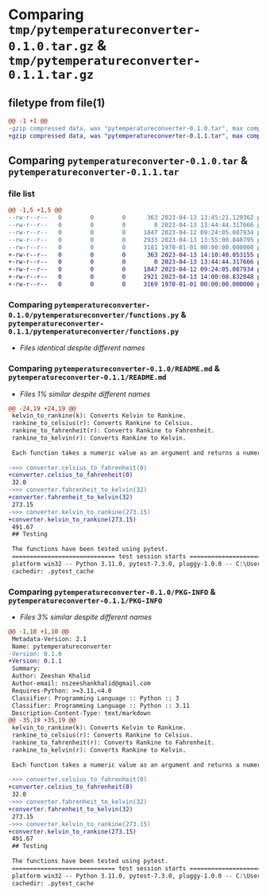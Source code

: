 # Comparing `tmp/pytemperatureconverter-0.1.0.tar.gz` & `tmp/pytemperatureconverter-0.1.1.tar.gz`

## filetype from file(1)

```diff
@@ -1 +1 @@
-gzip compressed data, was "pytemperatureconverter-0.1.0.tar", max compression
+gzip compressed data, was "pytemperatureconverter-0.1.1.tar", max compression
```

## Comparing `pytemperatureconverter-0.1.0.tar` & `pytemperatureconverter-0.1.1.tar`

### file list

```diff
@@ -1,5 +1,5 @@
--rw-r--r--   0        0        0      363 2023-04-13 13:45:21.129362 pytemperatureconverter-0.1.0/pyproject.toml
--rw-r--r--   0        0        0        0 2023-04-13 13:44:44.317666 pytemperatureconverter-0.1.0/pytemperatureconverter/__init__.py
--rw-r--r--   0        0        0     1847 2023-04-12 09:24:05.087934 pytemperatureconverter-0.1.0/pytemperatureconverter/functions.py
--rw-r--r--   0        0        0     2933 2023-04-13 13:55:00.840795 pytemperatureconverter-0.1.0/README.md
--rw-r--r--   0        0        0     3181 1970-01-01 00:00:00.000000 pytemperatureconverter-0.1.0/PKG-INFO
+-rw-r--r--   0        0        0      363 2023-04-13 14:10:40.053155 pytemperatureconverter-0.1.1/pyproject.toml
+-rw-r--r--   0        0        0        0 2023-04-13 13:44:44.317666 pytemperatureconverter-0.1.1/pytemperatureconverter/__init__.py
+-rw-r--r--   0        0        0     1847 2023-04-12 09:24:05.087934 pytemperatureconverter-0.1.1/pytemperatureconverter/functions.py
+-rw-r--r--   0        0        0     2921 2023-04-13 14:00:08.832048 pytemperatureconverter-0.1.1/README.md
+-rw-r--r--   0        0        0     3169 1970-01-01 00:00:00.000000 pytemperatureconverter-0.1.1/PKG-INFO
```

### Comparing `pytemperatureconverter-0.1.0/pytemperatureconverter/functions.py` & `pytemperatureconverter-0.1.1/pytemperatureconverter/functions.py`

 * *Files identical despite different names*

### Comparing `pytemperatureconverter-0.1.0/README.md` & `pytemperatureconverter-0.1.1/README.md`

 * *Files 1% similar despite different names*

```diff
@@ -24,19 +24,19 @@
 kelvin_to_rankine(k): Converts Kelvin to Rankine.
 rankine_to_celsius(r): Converts Rankine to Celsius.
 rankine_to_fahrenheit(r): Converts Rankine to Fahrenheit.
 rankine_to_kelvin(r): Converts Rankine to Kelvin.
 
 Each function takes a numeric value as an argument and returns a numeric value as a result. For example:
 
->>> converter.celsius_to_fahrenheit(0)
+converter.celsius_to_fahrenheit(0)
 32.0
->>> converter.fahrenheit_to_kelvin(32)
+converter.fahrenheit_to_kelvin(32)
 273.15
->>> converter.kelvin_to_rankine(273.15)
+converter.kelvin_to_rankine(273.15)
 491.67
 ## Testing
 
 The functions have been tested using pytest.
 ============================= test session starts =============================
 platform win32 -- Python 3.11.0, pytest-7.3.0, pluggy-1.0.0 -- C:\Users\username\AppData\Local\pypoetry\Cache\virtualenvs\pytemperatureconverter-4KrmmL8q-py3.11\Scripts\python.exe
 cachedir: .pytest_cache
```

### Comparing `pytemperatureconverter-0.1.0/PKG-INFO` & `pytemperatureconverter-0.1.1/PKG-INFO`

 * *Files 3% similar despite different names*

```diff
@@ -1,10 +1,10 @@
 Metadata-Version: 2.1
 Name: pytemperatureconverter
-Version: 0.1.0
+Version: 0.1.1
 Summary: 
 Author: Zeeshan Khalid
 Author-email: nszeeshankhalid@gmail.com
 Requires-Python: >=3.11,<4.0
 Classifier: Programming Language :: Python :: 3
 Classifier: Programming Language :: Python :: 3.11
 Description-Content-Type: text/markdown
@@ -35,19 +35,19 @@
 kelvin_to_rankine(k): Converts Kelvin to Rankine.
 rankine_to_celsius(r): Converts Rankine to Celsius.
 rankine_to_fahrenheit(r): Converts Rankine to Fahrenheit.
 rankine_to_kelvin(r): Converts Rankine to Kelvin.
 
 Each function takes a numeric value as an argument and returns a numeric value as a result. For example:
 
->>> converter.celsius_to_fahrenheit(0)
+converter.celsius_to_fahrenheit(0)
 32.0
->>> converter.fahrenheit_to_kelvin(32)
+converter.fahrenheit_to_kelvin(32)
 273.15
->>> converter.kelvin_to_rankine(273.15)
+converter.kelvin_to_rankine(273.15)
 491.67
 ## Testing
 
 The functions have been tested using pytest.
 ============================= test session starts =============================
 platform win32 -- Python 3.11.0, pytest-7.3.0, pluggy-1.0.0 -- C:\Users\username\AppData\Local\pypoetry\Cache\virtualenvs\pytemperatureconverter-4KrmmL8q-py3.11\Scripts\python.exe
 cachedir: .pytest_cache
```

